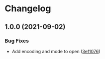 # Changelog

## 1.0.0 (2021-09-02)


### Bug Fixes

* Add encoding and mode to open ([3ef1076](https://www.github.com/soerenschneider/dhcpd-leases-exporter/commit/3ef10766793235db9d1e83230e93a6704ec6c6ff))
